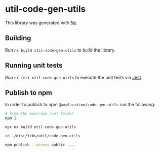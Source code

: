 # util-code-gen-utils

This library was generated with [Nx](https://nx.dev).

## Building

Run `nx build util-code-gen-utils` to build the library.

## Running unit tests

Run `nx test util-code-gen-utils` to execute the unit tests via [Jest](https://jestjs.io).

## Publish to npm

In order to publish to npm `@amplication/code-gen-utils` run the following:

```sh
# From the monorepo root folder
npm i

npx nx build util-code-gen-utils

cd ./dist/libs/util/code-gen-utils

npm publish --access public ....
```